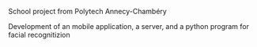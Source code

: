 School project from Polytech Annecy-Chambéry

Development of an mobile application, a server, and a python program for facial recognitizion

